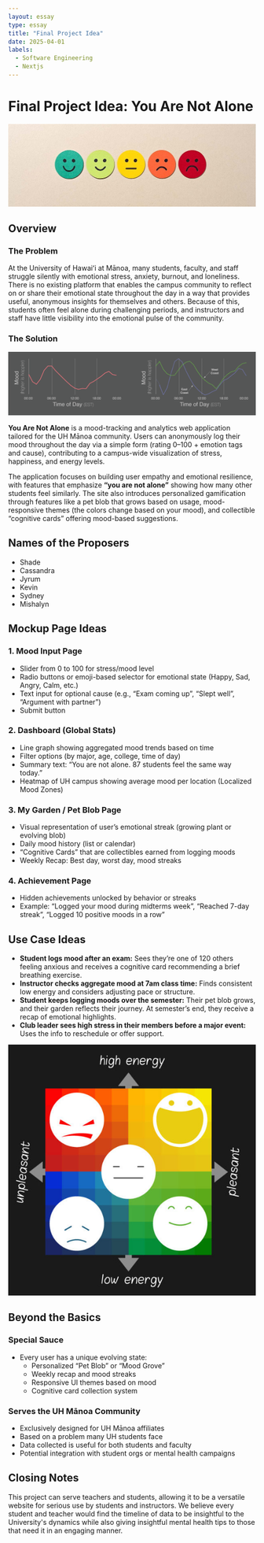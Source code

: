 ```yaml
---
layout: essay
type: essay
title: "Final Project Idea"
date: 2025-04-01
labels:
  - Software Engineering
  - Nextjs
---
```


# Final Project Idea: You Are Not Alone

![Faces ranging from happy to sad](../img/moods.jpg)

## Overview

### The Problem

At the University of Hawaiʻi at Mānoa, many students, faculty, and staff struggle silently with emotional stress, anxiety, burnout, and loneliness. There is no existing platform that enables the campus community to reflect on or share their emotional state throughout the day in a way that provides useful, anonymous insights for themselves and others. Because of this, students often feel alone during challenging periods, and instructors and staff have little visibility into the emotional pulse of the community.

### The Solution

![graph](../img/graph.png)

**You Are Not Alone** is a mood-tracking and analytics web application tailored for the UH Mānoa community. Users can anonymously log their mood throughout the day via a simple form (rating 0–100 + emotion tags and cause), contributing to a campus-wide visualization of stress, happiness, and energy levels.

The application focuses on building user empathy and emotional resilience, with features that emphasize **“you are not alone”** showing how many other students feel similarly. The site also introduces personalized gamification through features like a pet blob that grows based on usage, mood-responsive themes (the colors change based on your mood), and collectible “cognitive cards” offering mood-based suggestions.

## Names of the Proposers

- Shade
- Cassandra
- Jyrum
- Kevin
- Sydney
- Mishalyn

## Mockup Page Ideas

### 1. **Mood Input Page**
- Slider from 0 to 100 for stress/mood level
- Radio buttons or emoji-based selector for emotional state (Happy, Sad, Angry, Calm, etc.)
- Text input for optional cause (e.g., “Exam coming up”, “Slept well”, “Argument with partner”)
- Submit button

### 2. **Dashboard (Global Stats)**
- Line graph showing aggregated mood trends based on time
- Filter options (by major, age, college, time of day)
- Summary text: “You are not alone. 87 students feel the same way today.”
- Heatmap of UH campus showing average mood per location (Localized Mood Zones)

### 3. **My Garden / Pet Blob Page**
- Visual representation of user’s emotional streak (growing plant or evolving blob)
- Daily mood history (list or calendar)
- “Cognitive Cards” that are collectibles earned from logging moods
- Weekly Recap: Best day, worst day, mood streaks

### 4. **Achievement Page**
- Hidden achievements unlocked by behavior or streaks
- Example: “Logged your mood during midterms week”, “Reached 7-day streak”, “Logged 10 positive moods in a row”

## Use Case Ideas

- **Student logs mood after an exam:** Sees they’re one of 120 others feeling anxious and receives a cognitive card recommending a brief breathing exercise.
- **Instructor checks aggregate mood at 7am class time:** Finds consistent low energy and considers adjusting pace or structure.
- **Student keeps logging moods over the semester:** Their pet blob grows, and their garden reflects their journey. At semester’s end, they receive a recap of emotional highlights.
- **Club leader sees high stress in their members before a major event:** Uses the info to reschedule or offer support.

![Chart of Energy and Mood](../img/mood-graph.jpg)

## Beyond the Basics

### Special Sauce
- Every user has a unique evolving state:
  - Personalized “Pet Blob” or “Mood Grove”
  - Weekly recap and mood streaks
  - Responsive UI themes based on mood
  - Cognitive card collection system

### Serves the UH Mānoa Community
- Exclusively designed for UH Mānoa affiliates
- Based on a problem many UH students face
- Data collected is useful for both students and faculty
- Potential integration with student orgs or mental health campaigns

## Closing Notes
This project can serve teachers and students, allowing it to be a versatile website for serious use by students and instructors. We believe every student and teacher would find the timeline of data to be insightful to the University's dynamics while also giving insightful mental health tips to those that need it in an engaging manner.
